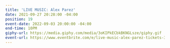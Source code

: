 ```yaml
---
title: 'LIVE MUSIC: Alex Parez'
date: 2021-09-27 20:28:00 -04:00
position: 19
event-date: 2022-09-03 20:00:00 -04:00
end-time: 10PM
giphy-url: https://media.giphy.com/media/3oKIPkECbkBKNGLsze/giphy.gif
event-url: https://www.eventbrite.com/e/live-music-alex-parez-tickets-395403220677
---
```


